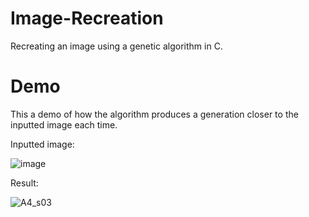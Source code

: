 # Image-Recreation
Recreating an image using a genetic algorithm in C.

# Demo
This a demo of how the algorithm produces a generation closer to the inputted image each time.

Inputted image: 

![image](https://user-images.githubusercontent.com/45297865/114315875-ff2cd200-9ace-11eb-9fc2-7a20c2877691.png)

Result:

![A4_s03](https://user-images.githubusercontent.com/45297865/114315859-e7ede480-9ace-11eb-8466-0f7c3bfc3dc1.gif)
